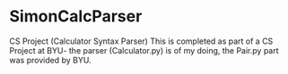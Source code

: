 # SimonCalcParser
CS Project (Calculator Syntax Parser)
This is completed as part of a CS Project at BYU- the parser (Calculator.py) is of my doing, the Pair.py part was provided by BYU.
